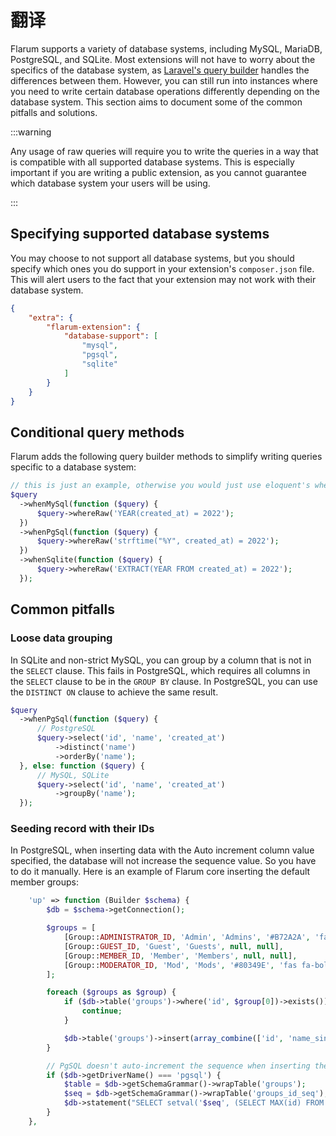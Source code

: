 # 翻译

Flarum supports a variety of database systems, including MySQL, MariaDB, PostgreSQL, and SQLite. Most extensions will not have to worry about the specifics of the database system, as [Laravel's query builder](https://laravel.com/docs/11.x/queries) handles the differences between them. However, you can still run into instances where you need to write certain database operations differently depending on the database system. This section aims to document some of the common pitfalls and solutions.

:::warning

Any usage of raw queries will require you to write the queries in a way that is compatible with all supported database systems. This is especially important if you are writing a public extension, as you cannot guarantee which database system your users will be using.

:::

## Specifying supported database systems

You may choose to not support all database systems, but you should specify which ones you do support in your extension's `composer.json` file. This will alert users to the fact that your extension may not work with their database system.

```json
{
    "extra": {
        "flarum-extension": {
            "database-support": [
                "mysql",
                "pgsql",
                "sqlite"
            ]
        }
    }
}
```

## Conditional query methods

Flarum adds the following query builder methods to simplify writing queries specific to a database system:

```php
// this is just an example, otherwise you would just use eloquent's whereYear method.
$query
  ->whenMySql(function ($query) {
      $query->whereRaw('YEAR(created_at) = 2022');
  })
  ->whenPgSql(function ($query) {
      $query->whereRaw('strftime("%Y", created_at) = 2022');
  })
  ->whenSqlite(function ($query) {
      $query->whereRaw('EXTRACT(YEAR FROM created_at) = 2022');
  });
```

## Common pitfalls

### Loose data grouping

In SQLite and non-strict MySQL, you can group by a column that is not in the `SELECT` clause. This fails in PostgreSQL, which requires all columns in the `SELECT` clause to be in the `GROUP BY` clause. In PostgreSQL, you can use the `DISTINCT ON` clause to achieve the same result.

```php
$query
  ->whenPgSql(function ($query) {
      // PostgreSQL
      $query->select('id', 'name', 'created_at')
          ->distinct('name')
          ->orderBy('name');
  }, else: function ($query) {
      // MySQL, SQLite
      $query->select('id', 'name', 'created_at')
          ->groupBy('name');
  });
```

### Seeding record with their IDs

In PostgreSQL, when inserting data with the Auto increment column value specified, the database will not increase the sequence value. So you have to do it manually. Here is an example of Flarum core inserting the default member groups:

```php
    'up' => function (Builder $schema) {
        $db = $schema->getConnection();

        $groups = [
            [Group::ADMINISTRATOR_ID, 'Admin', 'Admins', '#B72A2A', 'fas fa-wrench'],
            [Group::GUEST_ID, 'Guest', 'Guests', null, null],
            [Group::MEMBER_ID, 'Member', 'Members', null, null],
            [Group::MODERATOR_ID, 'Mod', 'Mods', '#80349E', 'fas fa-bolt']
        ];

        foreach ($groups as $group) {
            if ($db->table('groups')->where('id', $group[0])->exists()) {
                continue;
            }

            $db->table('groups')->insert(array_combine(['id', 'name_singular', 'name_plural', 'color', 'icon'], $group));
        }

        // PgSQL doesn't auto-increment the sequence when inserting the IDs manually.
        if ($db->getDriverName() === 'pgsql') {
            $table = $db->getSchemaGrammar()->wrapTable('groups');
            $seq = $db->getSchemaGrammar()->wrapTable('groups_id_seq');
            $db->statement("SELECT setval('$seq', (SELECT MAX(id) FROM $table))");
        }
    },
```
